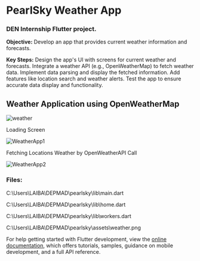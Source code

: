 # PearlSky Weather App

<h3>DEN Internship Flutter project.</h3>

<b>Objective:</b> Develop an app that provides current weather information and
forecasts.

<b>Key Steps:</b>
Design the app's UI with screens for current weather and forecasts.
Integrate a weather API (e.g., OpenWeatherMap) to fetch weather data.
Implement data parsing and display the fetched information.
Add features like location search and weather alerts.
Test the app to ensure accurate data display and functionality.

## Weather Application using OpenWeatherMap

![weather](https://github.com/user-attachments/assets/2cffc315-85ff-4dea-86a6-5c51578b11a6)

Loading Screen

![WeatherApp1](https://github.com/user-attachments/assets/dedc229b-40be-4821-8e4b-2f39f5a669e2)

Fetching Locations Weather by OpenWeatherAPI Call

![WeatherApp2](https://github.com/user-attachments/assets/f9d50851-7dda-4f2e-8597-4cf6c4974215)


<h3>Files:</h3>
C:\Users\LAIBA\DEPMAD\pearlsky\lib\main.dart

C:\Users\LAIBA\DEPMAD\pearlsky\lib\home.dart

C:\Users\LAIBA\DEPMAD\pearlsky\lib\workers.dart

C:\Users\LAIBA\DEPMAD\pearlsky\assets\weather.png



For help getting started with Flutter development, view the
[online documentation](https://docs.flutter.dev/), which offers tutorials,
samples, guidance on mobile development, and a full API reference.
